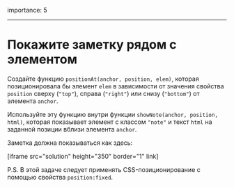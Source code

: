 importance: 5

---

# Покажите заметку рядом с элементом

Создайте функцию `positionAt(anchor, position, elem)`, которая позиционировала бы элемент `elem` в зависимости от значения свойства `position` сверху (`"top"`), справа (`"right"`) или снизу (`"bottom"`) от элемента `anchor`.

Используйте эту функцию внутри функции `showNote(anchor, position, html)`, которая показывает элемент с классом `"note"` и текст `html` на заданной позиции вблизи элемента `anchor`.

Заметка должна показываться как здесь:

[iframe src="solution" height="350" border="1" link]

P.S. В этой задаче следует применять CSS-позиционирование с помощью свойства `position:fixed`.
